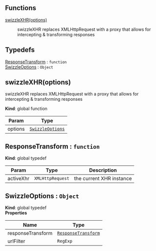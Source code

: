 ## Functions

<dl>
<dt><a href="#swizzleXHR">swizzleXHR(options)</a></dt>
<dd><p>swizzleXHR replaces XMLHttpRequest with a proxy that allows for
intercepting &amp; transforming responses</p>
</dd>
</dl>

## Typedefs

<dl>
<dt><a href="#ResponseTransform">ResponseTransform</a> : <code>function</code></dt>
<dd></dd>
<dt><a href="#SwizzleOptions">SwizzleOptions</a> : <code>Object</code></dt>
<dd></dd>
</dl>

<a name="swizzleXHR"></a>

## swizzleXHR(options)
swizzleXHR replaces XMLHttpRequest with a proxy that allows for
intercepting & transforming responses

**Kind**: global function  

| Param | Type |
| --- | --- |
| options | [<code>SwizzleOptions</code>](#SwizzleOptions) | 

<a name="ResponseTransform"></a>

## ResponseTransform : <code>function</code>
**Kind**: global typedef  

| Param | Type | Description |
| --- | --- | --- |
| activeXhr | <code>XMLHttpRequest</code> | the current XHR instance |

<a name="SwizzleOptions"></a>

## SwizzleOptions : <code>Object</code>
**Kind**: global typedef  
**Properties**

| Name | Type |
| --- | --- |
| responseTransform | [<code>ResponseTransform</code>](#ResponseTransform) | 
| urlFilter | <code>RegExp</code> | 

